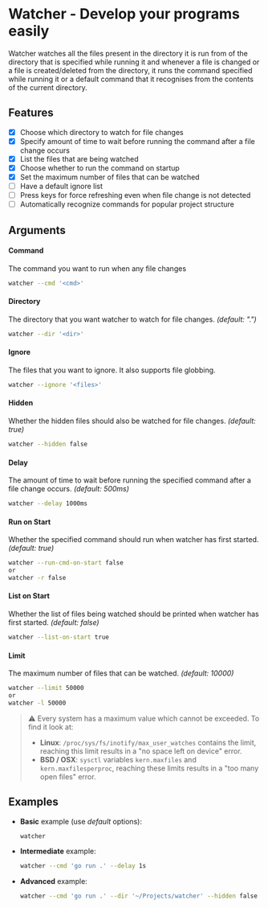 # Watcher - Develop your programs easily

Watcher watches all the files present in the directory it is run from of the directory that is specified while running it and whenever a file is changed or a file is created/deleted from the directory, it runs the command specified while running it or a default command that it recognises from the contents of the current directory.

## Features

- [x] Choose which directory to watch for file changes
- [x] Specify amount of time to wait before running the command after a file change occurs
- [x] List the files that are being watched
- [x] Choose whether to run the command on startup
- [x] Set the maximum number of files that can be watched
- [ ] Have a default ignore list
- [ ] Press keys for force refreshing even when file change is not detected
- [ ] Automatically recognize commands for popular project structure

## Arguments

#### Command

The command you want to run when any file changes

```sh
watcher --cmd '<cmd>'
```

#### Directory

The directory that you want watcher to watch for file changes. _(default: ".")_

```sh
watcher --dir '<dir>'
```

#### Ignore

The files that you want to ignore. It also supports file globbing.

```sh
watcher --ignore '<files>'
```

#### Hidden

Whether the hidden files should also be watched for file changes. _(default: true)_

```sh
watcher --hidden false
```

#### Delay

The amount of time to wait before running the specified command after a file change occurs. _(default: 500ms)_

```sh
watcher --delay 1000ms
```

#### Run on Start

Whether the specified command should run when watcher has first started. _(default: true)_

```sh
watcher --run-cmd-on-start false
or
watcher -r false
```

#### List on Start

Whether the list of files being watched should be printed when watcher has first started. _(default: false)_

```sh
watcher --list-on-start true
```

#### Limit

The maximum number of files that can be watched. _(default: 10000)_

```sh
watcher --limit 50000
or
watcher -l 50000
```

> ⚠️ Every system has a maximum value which cannot be exceeded. To find it look at:
>
> - **Linux**: `/proc/sys/fs/inotify/max_user_watches` contains the limit, reaching this limit results in a "no space left on device" error.
> - **BSD / OSX**: `sysctl` variables `kern.maxfiles` and `kern.maxfilesperproc`, reaching these limits results in a "too many open files" error.

## Examples

- **Basic** example (use _default_ options):
  ```sh
  watcher
  ```
- **Intermediate** example:
  ```sh
  watcher --cmd 'go run .' --delay 1s
  ```
- **Advanced** example:
  ```sh
  watcher --cmd 'go run .' --dir '~/Projects/watcher' --hidden false -l true
  ```

